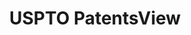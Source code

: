 ---
bigquery: https://console.cloud.google.com/bigquery?p=patents-public-data&d=patentsview&page=dataset
citation: Attribution should be given to PatentsView for use, distribution, or derivative
  works.
code: https://github.com/CSSIP-AIR/PatentsView-Code-Snippets/
contributors: USPTO
cost: None
description: 'PatentsView includes US patent data including raw data (summaries, applications,
  pregrant applications), disambugations of inventors and assignees, and inventor
  gender estimates.  Also foreign priority data, # of figures and sheets, and government
  interest statements.'
documentation: https://patentsview.org/query/builder-faqs
last_edit: Mon, 04 Apr 2022 19:02:57 GMT
location: https://patentsview.org/
maintained_by: USPTO
record_creation_timestamp: 12/2/2020 17:20:46
schema_fields: '[''longitude'', ''disamb_assignee_id_20181127'', ''subsection_id'',
  ''name'', ''subclass'', ''disamb_inventor_id_20171003'', ''reldocno'', ''citation_id'',
  ''organization'', ''county'', ''organization_id'', ''male_flag'', ''category_id'',
  ''rule_47'', ''level_two'', ''disamb_assignee_id_20200929'', ''rawinventor_id'',
  ''location_id'', ''date'', ''type'', ''term_grant'', ''action_date'', ''disamb_assignee_id_20191008'',
  ''group_id'', ''assignee_id'', ''withdrawn'', ''applicant_type'', ''country_transformed'',
  ''dependent'', ''sequence'', ''term_extension'', ''filename'', ''attribution_status'',
  ''male'', ''inventor_id'', ''application_id'', ''state'', ''disamb_inventor_id_20180528'',
  ''disamb_inventor_id_20170307'', ''series_code'', ''disamb_assignee_id_20191231'',
  ''disamb_inventor_id_20190312'', ''_102_date'', ''subgroup'', ''disamb_inventor_id_20201229'',
  ''field_title'', ''classification_level'', ''disamb_inventor_id_20191008'', ''latin_name'',
  ''disamb_inventor_id_20200331'', ''variety'', ''name_first'', ''level_one'', ''lapse_of_patent'',
  ''disamb_inventor_id_20191231'', ''name_last'', ''city'', ''level_three'', ''classification_data_source'',
  ''doctype'', ''num_figures'', ''subcategory_id'', ''latlong'', ''field_id'', ''num_claims'',
  ''state_fips'', ''disamb_inventor_id_20200630'', ''group'', ''category'', ''patent_id'',
  ''fname'', ''main_group'', ''status'', ''sector_title'', ''uuid'', ''f102_date'',
  ''role'', ''classification_status'', ''section_id'', ''abstract'', ''country'',
  ''gi_statement'', ''latitude'', ''_371_date'', ''disclaimer_date'', ''term_disclaimer'',
  ''f371_date'', ''contract_award_number'', ''publication_number'', ''num'', ''symbol_position'',
  ''classification_value'', ''section'', ''rawassignee_id'', ''disamb_inventor_id_20181127'',
  ''id'', ''county_fips'', ''kind'', ''lawyer_id'', ''disamb_inventor_id_20171226'',
  ''doc_type'', ''subclass_id'', ''text'', ''subgroup_id'', ''disamb_assignee_id_20190820'',
  ''designation'', ''disamb_inventor_id_20200929'', ''lname'', ''disamb_assignee_id_20200331'',
  ''rawlocation_id'', ''length'', ''number'', ''mainclass_id'', ''deceased'', ''ipc_version_indicator'',
  ''disamb_assignee_id_20190312'', ''rel_id'', ''exemplary'', ''title'', ''disamb_assignee_id_20200630'',
  ''disamb_inventor_id_20190820'', ''relkind'', ''num_sheets'', ''ipc_class'', ''disamb_inventor_id_20170808'']'
shortname: patentsview
tags:
- disambiguation
- United States
- gender
terms_of_use: Creative Commons Attribution 4.0 International License.
timeframe: 1963-1999
title: USPTO PatentsView
uuid: cf1780b1-e265-4e49-8d1d-83b9cfe0fd9a
---